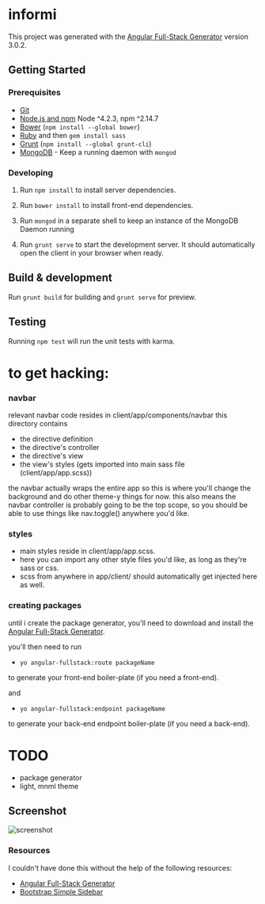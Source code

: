 # informi

This project was generated with the [Angular Full-Stack Generator](https://github.com/DaftMonk/generator-angular-fullstack) version 3.0.2.

## Getting Started

### Prerequisites

- [Git](https://git-scm.com/)
- [Node.js and npm](nodejs.org) Node ^4.2.3, npm ^2.14.7
- [Bower](bower.io) (`npm install --global bower`)
- [Ruby](https://www.ruby-lang.org) and then `gem install sass`
- [Grunt](http://gruntjs.com/) (`npm install --global grunt-cli`)
- [MongoDB](https://www.mongodb.org/) - Keep a running daemon with `mongod`

### Developing

1. Run `npm install` to install server dependencies.

2. Run `bower install` to install front-end dependencies.

3. Run `mongod` in a separate shell to keep an instance of the MongoDB Daemon running

4. Run `grunt serve` to start the development server. It should automatically open the client in your browser when ready.

## Build & development

Run `grunt build` for building and `grunt serve` for preview.

## Testing

Running `npm test` will run the unit tests with karma.

# to get hacking:

### navbar
relevant navbar code resides in client/app/components/navbar
this directory contains
- the directive definition
- the directive's controller
- the directive's view
- the view's styles (gets imported into main sass file (client/app/app.scss))

the navbar actually wraps the entire app so this is where you'll change the background and do other theme-y things for now.
this also means the navbar controller is probably going to be the top scope, so you should be able to use things like nav.toggle() anywhere you'd like.

### styles
- main styles reside in client/app/app.scss.
- here you can import any other style files you'd like, as long as they're sass or css.
- scss from anywhere in app/client/ should automatically get injected here as well.

### creating packages
until i create the package generator, you'll need to download and install the [Angular Full-Stack Generator](https://github.com/DaftMonk/generator-angular-fullstack).

you'll then need to run

- ```yo angular-fullstack:route packageName```

to generate your front-end boiler-plate (if you need a front-end).

and

- ```yo angular-fullstack:endpoint packageName ```

to generate your back-end endpoint boiler-plate (if you need a back-end).



# TODO
- package generator
- light, mnml theme

## Screenshot
![screenshot](http://i.imgur.com/IzSU1AH.jpg)

### Resources

I couldn't have done this without the help of the following resources:

- [Angular Full-Stack Generator](https://github.com/DaftMonk/generator-angular-fullstack)
- [Bootstrap Simple Sidebar](http://startbootstrap.com/template-overviews/simple-sidebar/)
